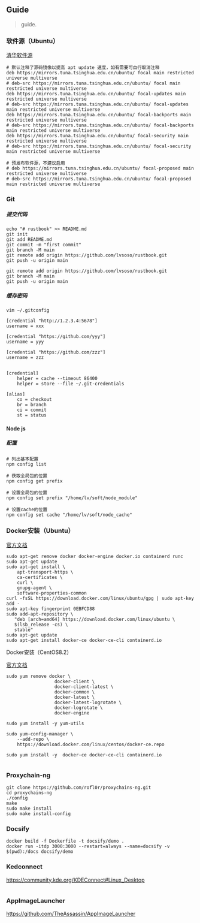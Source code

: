 ## Guide

> guide.


### 软件源（Ubuntu）

[清华软件源](https://mirrors.tuna.tsinghua.edu.cn/help/ubuntu/)

```text
# 默认注释了源码镜像以提高 apt update 速度，如有需要可自行取消注释
deb https://mirrors.tuna.tsinghua.edu.cn/ubuntu/ focal main restricted universe multiverse
# deb-src https://mirrors.tuna.tsinghua.edu.cn/ubuntu/ focal main restricted universe multiverse
deb https://mirrors.tuna.tsinghua.edu.cn/ubuntu/ focal-updates main restricted universe multiverse
# deb-src https://mirrors.tuna.tsinghua.edu.cn/ubuntu/ focal-updates main restricted universe multiverse
deb https://mirrors.tuna.tsinghua.edu.cn/ubuntu/ focal-backports main restricted universe multiverse
# deb-src https://mirrors.tuna.tsinghua.edu.cn/ubuntu/ focal-backports main restricted universe multiverse
deb https://mirrors.tuna.tsinghua.edu.cn/ubuntu/ focal-security main restricted universe multiverse
# deb-src https://mirrors.tuna.tsinghua.edu.cn/ubuntu/ focal-security main restricted universe multiverse

# 预发布软件源，不建议启用
# deb https://mirrors.tuna.tsinghua.edu.cn/ubuntu/ focal-proposed main restricted universe multiverse
# deb-src https://mirrors.tuna.tsinghua.edu.cn/ubuntu/ focal-proposed main restricted universe multiverse
```


### Git 

##### 提交代码

```shell
echo "# rustbook" >> README.md
git init
git add README.md
git commit -m "first commit"
git branch -M main
git remote add origin https://github.com/lvsoso/rustbook.git
git push -u origin main
```

```shell
git remote add origin https://github.com/lvsoso/rustbook.git
git branch -M main
git push -u origin main
```



##### 缓存密码

```shell
vim ~/.gitconfig

[credential "http://1.2.3.4:5678"]
username = xxx

[credential "https://github.com/yyy"]
username = yyy

[credential "https://github.com/zzz"]
username = zzz


[credential]
    helper = cache --timeout 86400
    helper = store --file ~/.git-credentials

[alias]
    co = checkout                                       
    br = branch                                         
    ci = commit                                         
    st = status

```



#### Node js

##### 配置

```shell
# 列出基本配置
npm config list

# 获取全局包的位置
npm config get prefix

# 设置全局包的位置
npm config set prefix "/home/lv/soft/node_module" 

# 设置cache的位置
npm config set cache "/home/lv/soft/node_cache" 
```


### Docker安装（Ubuntu）

[官方文档](https://docs.docker.com/engine/install/ubuntu/)

```shell
sudo apt-get remove docker docker-engine docker.io containerd runc
sudo apt-get update
sudo apt-get install \
    apt-transport-https \
    ca-certificates \
    curl \
    gnupg-agent \
    software-properties-common
curl -fsSL https://download.docker.com/linux/ubuntu/gpg | sudo apt-key add -
sudo apt-key fingerprint 0EBFCD88
sudo add-apt-repository \
   "deb [arch=amd64] https://download.docker.com/linux/ubuntu \
   $(lsb_release -cs) \
   stable"
sudo apt-get update
sudo apt-get install docker-ce docker-ce-cli containerd.io
```

Docker安装（CentOS8.2）

[官方文档](https://docs.docker.com/engine/install/centos/)

```shell
sudo yum remove docker \
                  docker-client \
                  docker-client-latest \
                  docker-common \
                  docker-latest \
                  docker-latest-logrotate \
                  docker-logrotate \
                  docker-engine

sudo yum install -y yum-utils

sudo yum-config-manager \
    --add-repo \
    https://download.docker.com/linux/centos/docker-ce.repo
    
sudo yum install -y  docker-ce docker-ce-cli containerd.io


```



### Proxychain-ng

```shell
git clone https://github.com/rofl0r/proxychains-ng.git
cd proxychains-ng
./config
make
sudo make install
sudo make install-config
```

### Docsify

```shell
docker build -f Dockerfile -t docsify/demo .
docker run -itdp 3000:3000 --restart=always --name=docsify -v $(pwd):/docs docsify/demo
```

### Kedconnect

https://community.kde.org/KDEConnect#Linux_Desktop

```shell

```

### AppImageLauncher

https://github.com/TheAssassin/AppImageLauncher